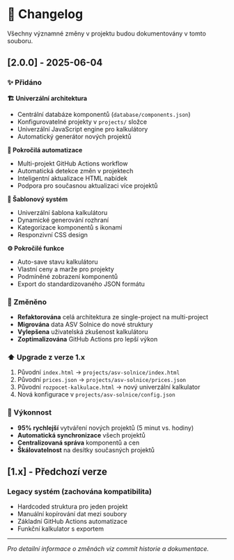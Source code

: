 # 📝 Changelog

Všechny významné změny v projektu budou dokumentovány v tomto souboru.

## [2.0.0] - 2025-06-04

### ✨ Přidáno

**🏗️ Univerzální architektura**
- Centrální databáze komponentů (`database/components.json`)
- Konfigurovatelné projekty v `projects/` složce
- Univerzální JavaScript engine pro kalkulátory
- Automatický generátor nových projektů

**🤖 Pokročilá automatizace**
- Multi-projekt GitHub Actions workflow
- Automatická detekce změn v projektech  
- Inteligentní aktualizace HTML nabídek
- Podpora pro současnou aktualizaci více projektů

**🎨 Šablonový systém**
- Univerzální šablona kalkulátoru
- Dynamické generování rozhraní
- Kategorizace komponentů s ikonami
- Responzivní CSS design

**⚙️ Pokročilé funkce**
- Auto-save stavu kalkulátoru
- Vlastní ceny a marže pro projekty
- Podmíněné zobrazení komponentů
- Export do standardizovaného JSON formátu

### 🔄 Změněno

- **Refaktorována** celá architektura ze single-project na multi-project
- **Migrována** data ASV Solnice do nové struktury
- **Vylepšena** uživatelská zkušenost kalkulátoru
- **Zoptimalizována** GitHub Actions pro lepší výkon

### ⬆️ Upgrade z verze 1.x

1. Původní `index.html` → `projects/asv-solnice/index.html`
2. Původní `prices.json` → `projects/asv-solnice/prices.json`  
3. Původní `rozpocet-kalkulace.html` → nový univerzální kalkulator
4. Nová konfigurace v `projects/asv-solnice/config.json`

### 🚀 Výkonnost

- **95% rychlejší** vytváření nových projektů (5 minut vs. hodiny)
- **Automatická synchronizace** všech projektů
- **Centralizovaná správa** komponentů a cen
- **Škálovatelnost** na desítky současných projektů

## [1.x] - Předchozí verze

### Legacy systém (zachována kompatibilita)
- Hardcoded struktura pro jeden projekt
- Manuální kopírování dat mezi soubory
- Základní GitHub Actions automatizace
- Funkční kalkulator s exportem

---

*Pro detailní informace o změnách viz commit historie a dokumentace.*